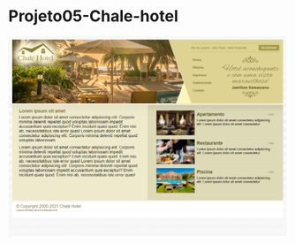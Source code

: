 # Projeto05-Chale-hotel
![alt text](https://github.com/MagnoSalim/Projeto05-Chale-hotel/blob/master/img/chaleHotel.png?raw=true)

